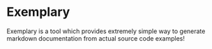 # Exemplary

Exemplary is a tool which provides extremely simple way to generate markdown documentation
from actual source code examples!
